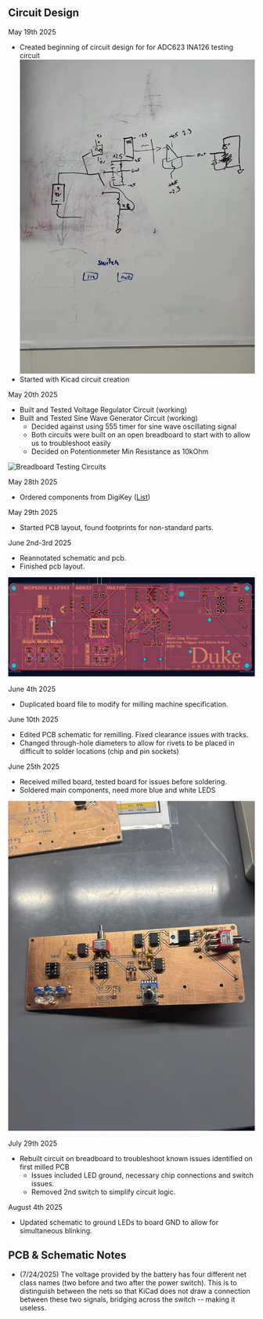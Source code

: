 ## Circuit Design 
May 19th 2025

* Created beginning of circuit design for for ADC623 INA126 testing circuit 
![Circuit Brainstorming](Documentation/brainstorming.jpeg)
* Started with Kicad circuit creation

May 20th 2025

* Built and Tested Voltage Regulator Circuit (working)
* Built and Tested Sine Wave Generator Circuit (working)
    * Decided against using 555 timer for sine wave oscillating signal 
    * Both circuits were built on an open breadboard to start with to allow us to troubleshoot easily 
    * Decided on Potentionmeter Min Resistance as 10kOhm 
 
![Breadboard Testing Circuits](Documentation/startercircuits.jpeg)

May 28th 2025

* Ordered components from DigiKey ([List](https://www.digikey.com/en/mylists/list/94XYNUR698))

May 29th 2025 

* Started PCB layout, found footprints for non-standard parts.

June 2nd-3rd 2025

* Reannotated schematic and pcb.
* Finished pcb layout.

![Finished PCB schematic 6/2/25](Documentation/pcb_6_22.jpeg)

June 4th 2025 

* Duplicated board file to modify for milling machine specification.

June 10th 2025 

* Edited PCB schematic for remilling. Fixed clearance issues with tracks. 
* Changed through-hole diameters to allow for rivets to be placed in difficult to solder locations (chip and pin sockets)

June 25th 2025

* Received milled board, tested board for issues before soldering. 
* Soldered main components, need more blue and white LEDS

![Incomplete PCB 6/2/25](Documentation/1st_stage_solder.jpeg)


July 29th 2025
* Rebuilt circuit on breadboard to troubleshoot known issues identified on first milled PCB
    * Issues included LED ground, necessary chip connections and switch issues. 
    * Removed 2nd switch to simplify circuit logic. 

August 4th 2025 

* Updated schematic to ground LEDs to board GND to allow for simultaneous blinking. 

## PCB & Schematic Notes
* (7/24/2025) The voltage provided by the battery has four different net class names (two before and two after the power switch). This is to distinguish between the nets so that KiCad does not draw a connection between these two signals, bridging across the switch -- making it useless.


